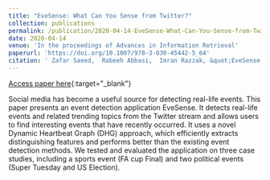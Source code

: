 ```yaml
---
title: "EveSense: What Can You Sense from Twitter?"
collection: publications
permalink: /publication/2020-04-14-EveSense-What-Can-You-Sense-from-Twitter
date: 2020-04-14
venue: 'In the proceedings of Advances in Information Retrieval'
paperurl: 'https://doi.org/10.1007/978-3-030-45442-5_64'
citation: ' Zafar Saeed,  Rabeeh Abbasi,  Imran Razzak, &quot;EveSense: What Can You Sense from Twitter?.&quot; In the proceedings of Advances in Information Retrieval, 2020.'
---
```


[Access paper here](https://doi.org/10.1007/978-3-030-45442-5_64){:target="_blank"}

Social media has become a useful source for detecting real-life events. This paper presents an event detection application EveSense. It detects real-life events and related trending topics from the Twitter stream and allows users to find interesting events that have recently occurred. It uses a novel Dynamic Heartbeat Graph (DHG) approach, which efficiently extracts distinguishing features and performs better than the existing event detection methods. We tested and evaluated the application on three case studies, including a sports event (FA cup Final) and two political events (Super Tuesday and US Election).
